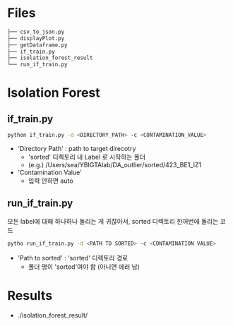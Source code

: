 # Files
```bash
├── csv_to_json.py
├── displayPlot.py
├── getDataframe.py
├── if_train.py
├── isolation_forest_result
└── run_if_train.py
```

# Isolation Forest
## if_train.py
```bash
python if_train.py -d <DIRECTORY_PATH> -c <CONTAMINATION_VALUE>
```
- 'Directory Path' : path to target direcotry
    - 'sorted' 디렉토리 내 Label 로 시작하는 폴더
    - (e.g.) /Users/sea/YBIGTAlab/DA_outlier/sorted/423_BE1_IZ1
- 'Contamination Value'
    - 입력 안하면 auto

## run_if_train.py
모든 label에 대해 하나하나 돌리는 게 귀찮아서, sorted 디렉토리 한꺼번에 돌리는 코드
```bash
pytho run_if_train.py -d <PATH TO SORTED> -c <CONTAMINATION VALUE>
```
- 'Path to sorted' : 'sorted' 디렉토리 경로
    - 폴더 명이 'sorted'여야 함 (아니면 에러 남)

# Results
- ./isolation_forest_result/